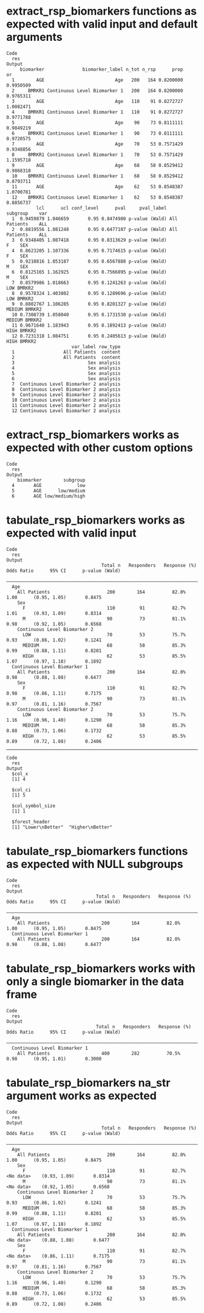 # extract_rsp_biomarkers functions as expected with valid input and default arguments

    Code
      res
    Output
         biomarker              biomarker_label n_tot n_rsp      prop        or
      1        AGE                          Age   200   164 0.8200000 0.9950509
      2     BMRKR1 Continuous Level Biomarker 1   200   164 0.8200000 0.9765311
      3        AGE                          Age   110    91 0.8272727 1.0082471
      4     BMRKR1 Continuous Level Biomarker 1   110    91 0.8272727 0.9771788
      5        AGE                          Age    90    73 0.8111111 0.9849219
      6     BMRKR1 Continuous Level Biomarker 1    90    73 0.8111111 0.9720575
      7        AGE                          Age    70    53 0.7571429 0.9348856
      8     BMRKR1 Continuous Level Biomarker 1    70    53 0.7571429 1.1595718
      9        AGE                          Age    68    58 0.8529412 0.9868318
      10    BMRKR1 Continuous Level Biomarker 1    68    58 0.8529412 0.8793711
      11       AGE                          Age    62    53 0.8548387 1.0700781
      12    BMRKR1 Continuous Level Biomarker 1    62    53 0.8548387 0.8856737
               lcl      ucl conf_level      pval     pval_label     subgroup    var
      1  0.9459879 1.046659       0.95 0.8474980 p-value (Wald) All Patients    ALL
      2  0.8819556 1.081248       0.95 0.6477107 p-value (Wald) All Patients    ALL
      3  0.9348405 1.087418       0.95 0.8313629 p-value (Wald)            F    SEX
      4  0.8623205 1.107336       0.95 0.7174615 p-value (Wald)            F    SEX
      5  0.9210816 1.053187       0.95 0.6567888 p-value (Wald)            M    SEX
      6  0.8125165 1.162925       0.95 0.7566895 p-value (Wald)            M    SEX
      7  0.8579986 1.018663       0.95 0.1241263 p-value (Wald)          LOW BMRKR2
      8  0.9578324 1.403802       0.95 0.1289696 p-value (Wald)          LOW BMRKR2
      9  0.8802767 1.106285       0.95 0.8201327 p-value (Wald)       MEDIUM BMRKR2
      10 0.7308739 1.058040       0.95 0.1731530 p-value (Wald)       MEDIUM BMRKR2
      11 0.9671640 1.183943       0.95 0.1892413 p-value (Wald)         HIGH BMRKR2
      12 0.7231318 1.084751       0.95 0.2405613 p-value (Wald)         HIGH BMRKR2
                            var_label row_type
      1                  All Patients  content
      2                  All Patients  content
      3                           Sex analysis
      4                           Sex analysis
      5                           Sex analysis
      6                           Sex analysis
      7  Continuous Level Biomarker 2 analysis
      8  Continuous Level Biomarker 2 analysis
      9  Continuous Level Biomarker 2 analysis
      10 Continuous Level Biomarker 2 analysis
      11 Continuous Level Biomarker 2 analysis
      12 Continuous Level Biomarker 2 analysis

# extract_rsp_biomarkers works as expected with other custom options

    Code
      res
    Output
        biomarker        subgroup
      4       AGE             low
      5       AGE      low/medium
      6       AGE low/medium/high

# tabulate_rsp_biomarkers works as expected with valid input

    Code
      res
    Output
                                       Total n   Responders   Response (%)   Odds Ratio      95% CI      p-value (Wald)
      —————————————————————————————————————————————————————————————————————————————————————————————————————————————————
      Age                                                                                                              
        All Patients                     200        164          82.0%          1.00      (0.95, 1.05)       0.8475    
        Sex                                                                                                            
          F                              110         91          82.7%          1.01      (0.93, 1.09)       0.8314    
          M                              90          73          81.1%          0.98      (0.92, 1.05)       0.6568    
        Continuous Level Biomarker 2                                                                                   
          LOW                            70          53          75.7%          0.93      (0.86, 1.02)       0.1241    
          MEDIUM                         68          58          85.3%          0.99      (0.88, 1.11)       0.8201    
          HIGH                           62          53          85.5%          1.07      (0.97, 1.18)       0.1892    
      Continuous Level Biomarker 1                                                                                     
        All Patients                     200        164          82.0%          0.98      (0.88, 1.08)       0.6477    
        Sex                                                                                                            
          F                              110         91          82.7%          0.98      (0.86, 1.11)       0.7175    
          M                              90          73          81.1%          0.97      (0.81, 1.16)       0.7567    
        Continuous Level Biomarker 2                                                                                   
          LOW                            70          53          75.7%          1.16      (0.96, 1.40)       0.1290    
          MEDIUM                         68          58          85.3%          0.88      (0.73, 1.06)       0.1732    
          HIGH                           62          53          85.5%          0.89      (0.72, 1.08)       0.2406    

---

    Code
      res
    Output
      $col_x
      [1] 4
      
      $col_ci
      [1] 5
      
      $col_symbol_size
      [1] 1
      
      $forest_header
      [1] "Lower\nBetter"  "Higher\nBetter"
      

# tabulate_rsp_biomarkers functions as expected with NULL subgroups

    Code
      res
    Output
                                     Total n   Responders   Response (%)   Odds Ratio      95% CI      p-value (Wald)
      ———————————————————————————————————————————————————————————————————————————————————————————————————————————————
      Age                                                                                                            
        All Patients                   200        164          82.0%          1.00      (0.95, 1.05)       0.8475    
      Continuous Level Biomarker 1                                                                                   
        All Patients                   200        164          82.0%          0.98      (0.88, 1.08)       0.6477    

# tabulate_rsp_biomarkers works with only a single biomarker in the data frame

    Code
      res
    Output
                                     Total n   Responders   Response (%)   Odds Ratio      95% CI      p-value (Wald)
      ———————————————————————————————————————————————————————————————————————————————————————————————————————————————
      Continuous Level Biomarker 1                                                                                   
        All Patients                   400        282          70.5%          0.98      (0.95, 1.01)       0.3000    

# tabulate_rsp_biomarkers na_str argument works as expected

    Code
      res
    Output
                                       Total n   Responders   Response (%)   Odds Ratio      95% CI      p-value (Wald)
      —————————————————————————————————————————————————————————————————————————————————————————————————————————————————
      Age                                                                                                              
        All Patients                     200        164          82.0%          1.00      (0.95, 1.05)       0.8475    
        Sex                                                                                                            
          F                              110         91          82.7%       <No data>    (0.93, 1.09)       0.8314    
          M                              90          73          81.1%       <No data>    (0.92, 1.05)       0.6568    
        Continuous Level Biomarker 2                                                                                   
          LOW                            70          53          75.7%          0.93      (0.86, 1.02)       0.1241    
          MEDIUM                         68          58          85.3%          0.99      (0.88, 1.11)       0.8201    
          HIGH                           62          53          85.5%          1.07      (0.97, 1.18)       0.1892    
      Continuous Level Biomarker 1                                                                                     
        All Patients                     200        164          82.0%       <No data>    (0.88, 1.08)       0.6477    
        Sex                                                                                                            
          F                              110         91          82.7%       <No data>    (0.86, 1.11)       0.7175    
          M                              90          73          81.1%          0.97      (0.81, 1.16)       0.7567    
        Continuous Level Biomarker 2                                                                                   
          LOW                            70          53          75.7%          1.16      (0.96, 1.40)       0.1290    
          MEDIUM                         68          58          85.3%          0.88      (0.73, 1.06)       0.1732    
          HIGH                           62          53          85.5%          0.89      (0.72, 1.08)       0.2406    

